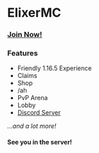 # ElixerMC

### [Join Now!](https://dsc.gg/elixermc)

### Features

- Friendly 1.16.5 Experience
- Claims
- Shop
- /ah
- PvP Arena
- Lobby
- [Discord Server](https://dsc.gg/elixermc)

*...and a lot more!*

#### See you in the server!
